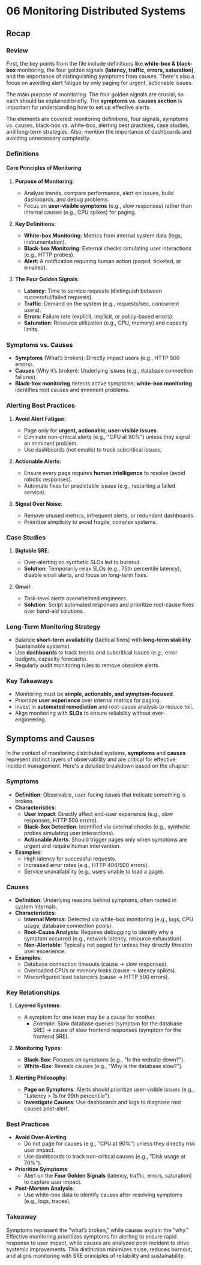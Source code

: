 # 06 Monitoring Distributed Systems

## Recap

### Review

First, the key points from the file include definitions like **white-box & black-box** monitoring, the four golden signals **(latency, traffic, errors, saturation)**, and the importance of distinguishing symptoms from causes. There's also a focus on avoiding alert fatigue by only paging for urgent, actionable issues.

The main purpose of monitoring. The four golden signals are crucial, so each should be explained briefly. The **symptoms vs. causes section** is important for understanding how to set up effective alerts.

The elements are covered: monitoring definitions, four signals, symptoms vs. causes, black-box vs. white-box, alerting best practices, case studies, and long-term strategies. Also, mention the importance of dashboards and avoiding unnecessary complexity.

### Definitions

#### **Core Principles of Monitoring**

1. **Purpose of Monitoring**:

   - Analyze trends, compare performance, alert on issues, build dashboards, and debug problems.
   - Focus on **user-visible symptoms** (e.g., slow responses) rather than internal causes (e.g., CPU spikes) for paging.

2. **Key Definitions**:

   - **White-box Monitoring**: Metrics from internal system data (logs, instrumentation).
   - **Black-box Monitoring**: External checks simulating user interactions (e.g., HTTP probes).
   - **Alert**: A notification requiring human action (paged, ticketed, or emailed).

3. **The Four Golden Signals**:
   - **Latency**: Time to service requests (distinguish between successful/failed requests).
   - **Traffic**: Demand on the system (e.g., requests/sec, concurrent users).
   - **Errors**: Failure rate (explicit, implicit, or policy-based errors).
   - **Saturation**: Resource utilization (e.g., CPU, memory) and capacity limits.

### **Symptoms vs. Causes**

- **Symptoms** (What’s broken): Directly impact users (e.g., HTTP 500 errors).
- **Causes** (Why it’s broken): Underlying issues (e.g., database connection failures).
- **Black-box monitoring** detects active symptoms; **white-box monitoring** identifies root causes and imminent problems.

### **Alerting Best Practices**

1. **Avoid Alert Fatigue**:

   - Page only for **urgent, actionable, user-visible issues**.
   - Eliminate non-critical alerts (e.g., "CPU at 90%") unless they signal an imminent problem.
   - Use dashboards (not emails) to track subcritical issues.

2. **Actionable Alerts**:

   - Ensure every page requires **human intelligence** to resolve (avoid robotic responses).
   - Automate fixes for predictable issues (e.g., restarting a failed service).

3. **Signal Over Noise**:
   - Remove unused metrics, infrequent alerts, or redundant dashboards.
   - Prioritize simplicity to avoid fragile, complex systems.

### **Case Studies**

1. **Bigtable SRE**:

   - Over-alerting on synthetic SLOs led to burnout.
   - **Solution**: Temporarily relax SLOs (e.g., 75th percentile latency), disable email alerts, and focus on long-term fixes.

2. **Gmail**:
   - Task-level alerts overwhelmed engineers.
   - **Solution**: Script automated responses and prioritize root-cause fixes over band-aid solutions.

### **Long-Term Monitoring Strategy**

- Balance **short-term availability** (tactical fixes) with **long-term stability** (sustainable systems).
- Use **dashboards** to track trends and subcritical issues (e.g., error budgets, capacity forecasts).
- Regularly audit monitoring rules to remove obsolete alerts.

### **Key Takeaways**

- Monitoring must be **simple, actionable, and symptom-focused**.
- Prioritize **user experience** over internal metrics for paging.
- Invest in **automated remediation** and root-cause analysis to reduce toil.
- Align monitoring with **SLOs** to ensure reliability without over-engineering.

## Symptoms and Causes

In the context of monitoring distributed systems, **symptoms** and **causes** represent distinct layers of observability and are critical for effective incident management. Here's a detailed breakdown based on the chapter:

### **Symptoms**

- **Definition**: Observable, user-facing issues that indicate something is broken.
- **Characteristics**:
  - **User Impact**: Directly affect end-user experience (e.g., slow responses, HTTP 500 errors).
  - **Black-Box Detection**: Identified via external checks (e.g., synthetic probes simulating user interactions).
  - **Actionable Alerts**: Should trigger pages only when symptoms are urgent and require human intervention.
- **Examples**:
  - High latency for successful requests.
  - Increased error rates (e.g., HTTP 404/500 errors).
  - Service unavailability (e.g., users unable to load a page).

### **Causes**

- **Definition**: Underlying reasons behind symptoms, often rooted in system internals.
- **Characteristics**:
  - **Internal Metrics**: Detected via white-box monitoring (e.g., logs, CPU usage, database connection pools).
  - **Root-Cause Analysis**: Requires debugging to identify why a symptom occurred (e.g., network latency, resource exhaustion).
  - **Non-Alertable**: Typically not paged for unless they directly threaten user experience.
- **Examples**:
  - Database connection timeouts (cause → slow responses).
  - Overloaded CPUs or memory leaks (cause → latency spikes).
  - Misconfigured load balancers (cause → HTTP 500 errors).

### **Key Relationships**

1. **Layered Systems**:

   - A symptom for one team may be a cause for another.
     - _Example_: Slow database queries (symptom for the database SRE) → cause of slow frontend responses (symptom for the frontend SRE).

2. **Monitoring Types**:

   - **Black-Box**: Focuses on symptoms (e.g., "Is the website down?").
   - **White-Box**: Reveals causes (e.g., "Why is the database slow?").

3. **Alerting Philosophy**:
   - **Page on Symptoms**: Alerts should prioritize user-visible issues (e.g., "Latency > 1s for 99th percentile").
   - **Investigate Causes**: Use dashboards and logs to diagnose root causes post-alert.

### **Best Practices**

- **Avoid Over-Alerting**:
  - Do not page for causes (e.g., "CPU at 90%") unless they directly risk user impact.
  - Use dashboards to track non-critical causes (e.g., "Disk usage at 70%").
- **Prioritize Symptoms**:
  - Alert on the **Four Golden Signals** (latency, traffic, errors, saturation) to capture user impact.
- **Post-Mortem Analysis**:
  - Use white-box data to identify causes after resolving symptoms (e.g., logs, traces).

### **Takeaway**

Symptoms represent the "what’s broken," while causes explain the "why." Effective monitoring prioritizes symptoms for alerting to ensure rapid response to user impact, while causes are analyzed post-incident to drive systemic improvements. This distinction minimizes noise, reduces burnout, and aligns monitoring with SRE principles of reliability and sustainability.
